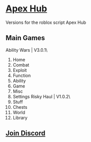 # [Apex Hub](https://discord.gg/hFCsjYRVJ4)
Versions for the roblox script Apex Hub

## Main Games

Ability Wars | V3.0.1\
 1. Home
 2. Combat
 3. Exploit
 4. Function
 5. Ability
 6. Game
 7. Misc
 8. Settings
Risky Haul   | V1.0.2\
 1. Stuff
 2. Chests
 3. World
 4. Library

## [Join Discord](https://discord.gg/hFCsjYRVJ4)
